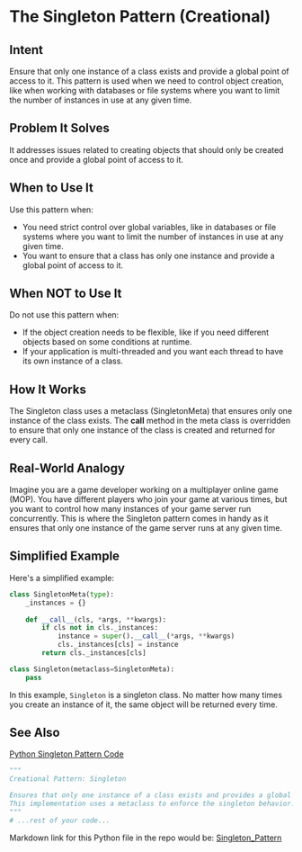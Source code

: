 # The Singleton Pattern (Creational)

## Intent

Ensure that only one instance of a class exists and provide a global point of access to it. This pattern is used when we need to control object creation, like when working with databases or file systems where you want to limit the number of instances in use at any given time.

## Problem It Solves

It addresses issues related to creating objects that should only be created once and provide a global point of access to it. 

## When to Use It

Use this pattern when:
- You need strict control over global variables, like in databases or file systems where you want to limit the number of instances in use at any given time.
- You want to ensure that a class has only one instance and provide a global point of access to it.

## When NOT to Use It

Do not use this pattern when:
- If the object creation needs to be flexible, like if you need different objects based on some conditions at runtime.
- If your application is multi-threaded and you want each thread to have its own instance of a class.

## How It Works

The Singleton class uses a metaclass (SingletonMeta) that ensures only one instance of the class exists. The __call__ method in the meta class is overridden to ensure that only one instance of the class is created and returned for every call. 

## Real-World Analogy

Imagine you are a game developer working on a multiplayer online game (MOP). You have different players who join your game at various times, but you want to control how many instances of your game server run concurrently. This is where the Singleton pattern comes in handy as it ensures that only one instance of the game server runs at any given time.

## Simplified Example

Here's a simplified example:

```python
class SingletonMeta(type):
    _instances = {}
    
    def __call__(cls, *args, **kwargs):
        if cls not in cls._instances:
            instance = super().__call__(*args, **kwargs)
            cls._instances[cls] = instance
        return cls._instances[cls]

class Singleton(metaclass=SingletonMeta):
    pass
```
In this example, `Singleton` is a singleton class. No matter how many times you create an instance of it, the same object will be returned every time. 

## See Also

[Python Singleton Pattern Code](https://github.<｜begin▁of▁sentence｜>com/PacktPublishing/-Design-Patterns-in-Python/blob/master/Chapter01/singleton.py)

```python
"""
Creational Pattern: Singleton

Ensures that only one instance of a class exists and provides a global point of access to it.
This implementation uses a metaclass to enforce the singleton behavior.
"""
# ...rest of your code...
```
Markdown link for this Python file in the repo would be: [Singleton_Pattern](https://github.com/username/repo/blob/main/singleton.py)